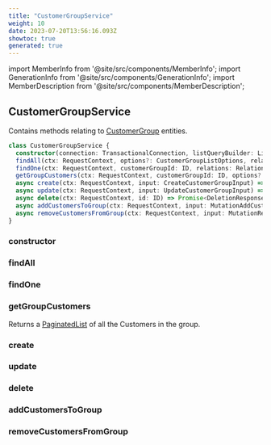 ```yaml
---
title: "CustomerGroupService"
weight: 10
date: 2023-07-20T13:56:16.093Z
showtoc: true
generated: true
---
```

<!-- This file was generated from the Vendure source. Do not modify. Instead, re-run the "docs:build" script -->
import MemberInfo from '@site/src/components/MemberInfo';
import GenerationInfo from '@site/src/components/GenerationInfo';
import MemberDescription from '@site/src/components/MemberDescription';


## CustomerGroupService

<GenerationInfo sourceFile="packages/core/src/service/services/customer-group.service.ts" sourceLine="37" packageName="@vendure/core" />

Contains methods relating to <a href='/typescript-api/entities/customer-group#customergroup'>CustomerGroup</a> entities.

```ts title="Signature"
class CustomerGroupService {
  constructor(connection: TransactionalConnection, listQueryBuilder: ListQueryBuilder, historyService: HistoryService, eventBus: EventBus, customFieldRelationService: CustomFieldRelationService)
  findAll(ctx: RequestContext, options?: CustomerGroupListOptions, relations: RelationPaths<CustomerGroup> = []) => Promise<PaginatedList<CustomerGroup>>;
  findOne(ctx: RequestContext, customerGroupId: ID, relations: RelationPaths<CustomerGroup> = []) => Promise<CustomerGroup | undefined>;
  getGroupCustomers(ctx: RequestContext, customerGroupId: ID, options?: CustomerListOptions) => Promise<PaginatedList<Customer>>;
  async create(ctx: RequestContext, input: CreateCustomerGroupInput) => Promise<CustomerGroup>;
  async update(ctx: RequestContext, input: UpdateCustomerGroupInput) => Promise<CustomerGroup>;
  async delete(ctx: RequestContext, id: ID) => Promise<DeletionResponse>;
  async addCustomersToGroup(ctx: RequestContext, input: MutationAddCustomersToGroupArgs) => Promise<CustomerGroup>;
  async removeCustomersFromGroup(ctx: RequestContext, input: MutationRemoveCustomersFromGroupArgs) => Promise<CustomerGroup>;
}
```

### constructor

<MemberInfo kind="method" type="(connection: <a href='/typescript-api/data-access/transactional-connection#transactionalconnection'>TransactionalConnection</a>, listQueryBuilder: <a href='/typescript-api/data-access/list-query-builder#listquerybuilder'>ListQueryBuilder</a>, historyService: <a href='/typescript-api/services/history-service#historyservice'>HistoryService</a>, eventBus: <a href='/typescript-api/events/event-bus#eventbus'>EventBus</a>, customFieldRelationService: CustomFieldRelationService) => CustomerGroupService"   />


### findAll

<MemberInfo kind="method" type="(ctx: <a href='/typescript-api/request/request-context#requestcontext'>RequestContext</a>, options?: CustomerGroupListOptions, relations: RelationPaths&#60;<a href='/typescript-api/entities/customer-group#customergroup'>CustomerGroup</a>&#62; = []) => Promise&#60;<a href='/typescript-api/common/paginated-list#paginatedlist'>PaginatedList</a>&#60;<a href='/typescript-api/entities/customer-group#customergroup'>CustomerGroup</a>&#62;&#62;"   />


### findOne

<MemberInfo kind="method" type="(ctx: <a href='/typescript-api/request/request-context#requestcontext'>RequestContext</a>, customerGroupId: <a href='/typescript-api/common/id#id'>ID</a>, relations: RelationPaths&#60;<a href='/typescript-api/entities/customer-group#customergroup'>CustomerGroup</a>&#62; = []) => Promise&#60;<a href='/typescript-api/entities/customer-group#customergroup'>CustomerGroup</a> | undefined&#62;"   />


### getGroupCustomers

<MemberInfo kind="method" type="(ctx: <a href='/typescript-api/request/request-context#requestcontext'>RequestContext</a>, customerGroupId: <a href='/typescript-api/common/id#id'>ID</a>, options?: CustomerListOptions) => Promise&#60;<a href='/typescript-api/common/paginated-list#paginatedlist'>PaginatedList</a>&#60;<a href='/typescript-api/entities/customer#customer'>Customer</a>&#62;&#62;"   />

Returns a <a href='/typescript-api/common/paginated-list#paginatedlist'>PaginatedList</a> of all the Customers in the group.
### create

<MemberInfo kind="method" type="(ctx: <a href='/typescript-api/request/request-context#requestcontext'>RequestContext</a>, input: CreateCustomerGroupInput) => Promise&#60;<a href='/typescript-api/entities/customer-group#customergroup'>CustomerGroup</a>&#62;"   />


### update

<MemberInfo kind="method" type="(ctx: <a href='/typescript-api/request/request-context#requestcontext'>RequestContext</a>, input: UpdateCustomerGroupInput) => Promise&#60;<a href='/typescript-api/entities/customer-group#customergroup'>CustomerGroup</a>&#62;"   />


### delete

<MemberInfo kind="method" type="(ctx: <a href='/typescript-api/request/request-context#requestcontext'>RequestContext</a>, id: <a href='/typescript-api/common/id#id'>ID</a>) => Promise&#60;DeletionResponse&#62;"   />


### addCustomersToGroup

<MemberInfo kind="method" type="(ctx: <a href='/typescript-api/request/request-context#requestcontext'>RequestContext</a>, input: MutationAddCustomersToGroupArgs) => Promise&#60;<a href='/typescript-api/entities/customer-group#customergroup'>CustomerGroup</a>&#62;"   />


### removeCustomersFromGroup

<MemberInfo kind="method" type="(ctx: <a href='/typescript-api/request/request-context#requestcontext'>RequestContext</a>, input: MutationRemoveCustomersFromGroupArgs) => Promise&#60;<a href='/typescript-api/entities/customer-group#customergroup'>CustomerGroup</a>&#62;"   />



